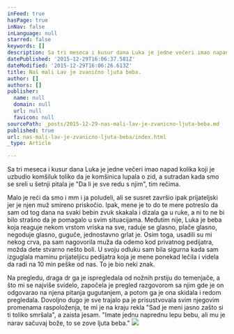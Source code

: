 ```yaml
---
inFeed: true
hasPage: true
inNav: false
inLanguage: null
starred: false
keywords: []
description: Sa tri meseca i kusur dana Luka je jedne večeri imao napad kolika koji je uzbudio komšiluk.
datePublished: '2015-12-29T16:06:37.581Z'
dateModified: '2015-12-29T16:06:26.613Z'
title: Naš mali Lav je zvanično ljuta beba.
author: []
authors: []
publisher:
  name: null
  domain: null
  url: null
  favicon: null
sourcePath: _posts/2015-12-29-nas-mali-lav-je-zvanicno-ljuta-beba.md
published: true
url: nas-mali-lav-je-zvanicno-ljuta-beba/index.html
_type: Article

---
```

Sa tri meseca i kusur dana Luka je jedne večeri imao napad kolika koji je uzbudio komšiluk toliko da je komšinica lupala o zid, a sutradan kada smo se sreli u šetnji pitala je "Da li je sve redu s njim", tim rečima. 

Malo je reći da smo i mm i ja poludeli, ali se susret završio ipak prijateljski jer je njen muž smireno priskočio. Ipak, mene je to do te mere potreslo da sam od tog dana na svaki bebin zvuk skakala i dizala ga u ruke, a ni to ne bi bilo strašno da je pomagalo u svim situacijama. Međutim nije, Luka je beba koja reaguje nekom vrstom vriska na sve, raduje se glasno, plače glasno, negoduje glasno, guguče, jednostavno grlat je. Osim toga, usadili su mi nekog crva, pa sam nagovorila muža da odemo kod privatnog pedijatra, možda dete stvarno nešto boli. U svoju odluku sam bila sigurna kada sam izguglala maminu prijateljicu pedijatra koja je mene ponekad lečila i videla da radi na 10 min peške od nas. To je bio neki znak.

Na pregledu, draga dr ga je ispregledala od nožnih prstiju do temenjače, a što mi se najviše svidelo, započela je pregled razgovorom sa njim gde je on odgovarao na njena pitanja gugutanjem, a potom ga je ona skidala i redom pregledala. Dovoljno dugo je sve trajalo pa je prisustvovala svim njegovim promenama raspoloženja, te mi je na kraju rekla "Sad je meni jasno zašto si ti toliko smršala", a zaista jesam. "Imate jednu naprednu lepu bebu, ali mu je narav sačuvaj bože, to se zove ljuta beba."
![](https://the-grid-user-content.s3-us-west-2.amazonaws.com/23ca36dc-dfb4-4635-a07d-172a820f22fb.jpg)